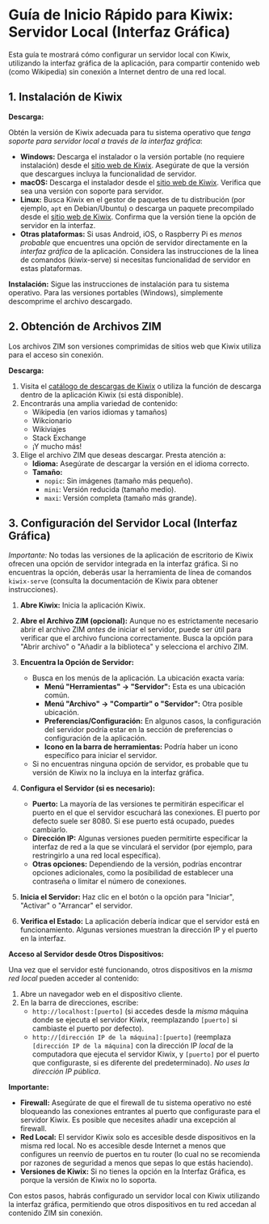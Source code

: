 # Guía de Inicio Rápido para Kiwix: Servidor Local (Interfaz Gráfica)

Esta guía te mostrará cómo configurar un servidor local con Kiwix, utilizando la interfaz gráfica de la aplicación, para compartir contenido web (como Wikipedia) sin conexión a Internet dentro de una red local.

## 1. Instalación de Kiwix

**Descarga:**

Obtén la versión de Kiwix adecuada para tu sistema operativo que *tenga soporte para servidor local a través de la interfaz gráfica*:

*   **Windows:** Descarga el instalador o la versión portable (no requiere instalación) desde el [sitio web de Kiwix](https://www.kiwix.org/en/download/).  Asegúrate de que la versión que descargues incluya la funcionalidad de servidor.
*   **macOS:** Descarga el instalador desde el [sitio web de Kiwix](https://www.kiwix.org/en/download/). Verifica que sea una versión con soporte para servidor.
*   **Linux:** Busca Kiwix en el gestor de paquetes de tu distribución (por ejemplo, `apt` en Debian/Ubuntu) o descarga un paquete precompilado desde el [sitio web de Kiwix](https://www.kiwix.org/en/download/). Confirma que la versión tiene la opción de servidor en la interfaz.
* **Otras plataformas:** Si usas Android, iOS, o Raspberry Pi es *menos probable* que encuentres una opción de servidor directamente en la *interfaz gráfica* de la aplicación. Considera las instrucciones de la línea de comandos (kiwix-serve) si necesitas funcionalidad de servidor en estas plataformas.

**Instalación:**
Sigue las instrucciones de instalación para tu sistema operativo.  Para las versiones portables (Windows), simplemente descomprime el archivo descargado.

## 2. Obtención de Archivos ZIM

Los archivos ZIM son versiones comprimidas de sitios web que Kiwix utiliza para el acceso sin conexión.

**Descarga:**

1.  Visita el [catálogo de descargas de Kiwix](https://download.kiwix.org/zim/) o utiliza la función de descarga dentro de la aplicación Kiwix (si está disponible).
2.  Encontrarás una amplia variedad de contenido:
    *   Wikipedia (en varios idiomas y tamaños)
    *   Wikcionario
    *   Wikiviajes
    *   Stack Exchange
    *   ¡Y mucho más!
3.  Elige el archivo ZIM que deseas descargar. Presta atención a:
    *   **Idioma:**  Asegúrate de descargar la versión en el idioma correcto.
    *   **Tamaño:**
        *   `nopic`: Sin imágenes (tamaño más pequeño).
        *   `mini`: Versión reducida (tamaño medio).
        *   `maxi`: Versión completa (tamaño más grande).

## 3. Configuración del Servidor Local (Interfaz Gráfica)

*Importante:* No todas las versiones de la aplicación de escritorio de Kiwix ofrecen una opción de servidor integrada en la interfaz gráfica.  Si no encuentras la opción, deberás usar la herramienta de línea de comandos `kiwix-serve` (consulta la documentación de Kiwix para obtener instrucciones).

1.  **Abre Kiwix:** Inicia la aplicación Kiwix.
2.  **Abre el Archivo ZIM (opcional):**  Aunque no es estrictamente necesario abrir el archivo ZIM *antes* de iniciar el servidor, puede ser útil para verificar que el archivo funciona correctamente.  Busca la opción para "Abrir archivo" o "Añadir a la biblioteca" y selecciona el archivo ZIM.
3.  **Encuentra la Opción de Servidor:**
    *   Busca en los menús de la aplicación.  La ubicación exacta varía:
        *   **Menú "Herramientas" -> "Servidor":**  Esta es una ubicación común.
        *   **Menú "Archivo" -> "Compartir" o "Servidor":**  Otra posible ubicación.
        *   **Preferencias/Configuración:**  En algunos casos, la configuración del servidor podría estar en la sección de preferencias o configuración de la aplicación.
        *   **Icono en la barra de herramientas:**  Podría haber un icono específico para iniciar el servidor.
    *   Si no encuentras ninguna opción de servidor, es probable que tu versión de Kiwix no la incluya en la interfaz gráfica.

4.  **Configura el Servidor (si es necesario):**
    *   **Puerto:**  La mayoría de las versiones te permitirán especificar el puerto en el que el servidor escuchará las conexiones.  El puerto por defecto suele ser 8080.  Si ese puerto está ocupado, puedes cambiarlo.
    *   **Dirección IP:** Algunas versiones pueden permitirte especificar la interfaz de red a la que se vinculará el servidor (por ejemplo, para restringirlo a una red local específica).
    *   **Otras opciones:**  Dependiendo de la versión, podrías encontrar opciones adicionales, como la posibilidad de establecer una contraseña o limitar el número de conexiones.

5.  **Inicia el Servidor:**  Haz clic en el botón o la opción para "Iniciar", "Activar" o "Arrancar" el servidor.

6.  **Verifica el Estado:** La aplicación debería indicar que el servidor está en funcionamiento.  Algunas versiones muestran la dirección IP y el puerto en la interfaz.

**Acceso al Servidor desde Otros Dispositivos:**

Una vez que el servidor esté funcionando, otros dispositivos en la *misma red local* pueden acceder al contenido:

1.  Abre un navegador web en el dispositivo cliente.
2.  En la barra de direcciones, escribe:
    *   `http://localhost:[puerto]` (si accedes desde la *misma* máquina donde se ejecuta el servidor Kiwix, reemplazando `[puerto]` si cambiaste el puerto por defecto).
    *   `http://[dirección IP de la máquina]:[puerto]` (reemplaza `[dirección IP de la máquina]` con la dirección IP *local* de la computadora que ejecuta el servidor Kiwix, y `[puerto]` por el puerto que configuraste, si es diferente del predeterminado).  *No uses la dirección IP pública*.

**Importante:**

*   **Firewall:** Asegúrate de que el firewall de tu sistema operativo no esté bloqueando las conexiones entrantes al puerto que configuraste para el servidor Kiwix.  Es posible que necesites añadir una excepción al firewall.
*   **Red Local:**  El servidor Kiwix solo es accesible desde dispositivos en la misma red local.  No es accesible desde Internet a menos que configures un reenvío de puertos en tu router (lo cual no se recomienda por razones de seguridad a menos que sepas lo que estás haciendo).
* **Versiones de Kiwix:** Si no tienes la opción en la Interfaz Gráfica, es porque la versión de Kiwix no lo soporta.

Con estos pasos, habrás configurado un servidor local con Kiwix utilizando la interfaz gráfica, permitiendo que otros dispositivos en tu red accedan al contenido ZIM sin conexión.